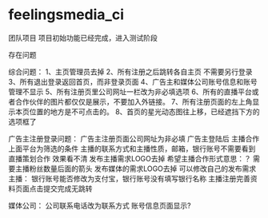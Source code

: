 # feelingsmedia_ci
团队项目
项目初始功能已经完成，进入测试阶段

存在问题

综合问题：
1、主页管理员去掉
2、所有注册之后跳转各自主页 不需要另行登录
3、所有退出登录返回首页，而非登录页面
4、广告主和媒体公司账号信息和账号管理不显示
5、所有注册页里公司网址一栏改为非必填选项
6、所有的直播平台或者合作伙伴的图片都仅仅是展示，不要加入外链接。
7、所有注册页面的左上角显示本页位置的地方是不可点击的。
8、首页的星光动态图往上移，已经遮挡下方的选项框了

广告主注册登录问题：
广告主注册页面公司网址为非必填
广告主登陆后 主播合作上面平台为筛选的条件
主播的联系方式和主播性质，邮箱，银行账号不需要看到
直播策划合作 效果看不清
发布主播需求LOGO去掉
希望主播合作形式意思：？
需要主播粉丝数量后面的箭头
发布媒体的需求LOGO去掉
可以修改自己的发布需求
主播：
银行账号能否修改为支付宝，银行账号没有填写银行名称
主播注册完善资料页面点击提交完成无跳转

媒体公司：
公司联系电话改为联系方式
账号信息页面显示?



